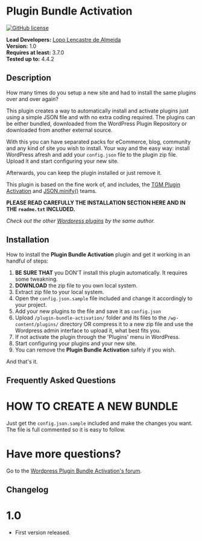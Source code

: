 # Plugin Bundle Activation
[![GitHub license](https://img.shields.io/badge/license-AGPLv3-blue.svg)](https://www.gnu.org/licenses/agpl-3.0.en.html)

**Lead Developers:**
[Lopo Lencastre de Almeida](https://github.com/iPublicis)  
**Version:** 1.0   
**Requires at least:** 3.7.0  
**Tested up to:** 4.4.2  

## Description

How many times do you setup a new site and had to install the same plugins over and over again?

This plugin creates a way to automatically install and activate plugins just using a simple JSON file and with no extra coding required. The plugins can be either bundled, downloaded from the WordPress Plugin Repository or downloaded from another external source.

With this you can have separated packs for eCommerce, blog, community and any kind of site you wish to install. Your way and the easy way: install WordPress afresh and add your `config.json` file to the plugin zip file. Upload it and start configuring your new site.

Afterwards, you can keep the plugin installed or just remove it.

This plugin is based on the fine work of, and includes, the [TGM Plugin Activation](http://tgmpluginactivation.com/) and [JSON.minify()](https://github.com/getify/JSON.minify/tree/php) teams.

**PLEASE READ CAREFULLY THE INSTALLATION SECTION HERE AND IN THE `readme.txt` INCLUDED.**

*Check out the other [Wordpress plugins](http://profiles.wordpress.org/ipublicis) by the same author.*

## Installation

How to install the **Plugin Bundle Activation** plugin and get it working in an handful of steps:

1. **BE SURE THAT** you DON'T install this plugin automatically. It requires some tweakning.
2. **DOWNLOAD** the zip file to you own local system.
3. Extract zip file to your local system.
4. Open the `config.json.sample` file included and change it accordingly to your project.
5. Add your new plugins to the file and save it as `config.json`
6. Upload `/plugin-bundle-activation/` folder and its files to the `/wp-content/plugins/` directory OR compress it to a new zip file and use the Wordpress admin interface to upload it, what best fits you.
7. If not activate the plugin through the 'Plugins' menu in WordPress.
8. Start configuring your plugins and your new site.
9. You can remove the **Plugin Bundle Activation** safely if you wish.

And that's it.

## Frequently Asked Questions

# HOW TO CREATE A NEW BUNDLE

Just get the `config.json.sample` included and make the changes you want. The file is full commented so it is easy to follow.

# Have more questions?

Go to the [Wordpress Plugin Bundle Activation's forum](https://github.com/iPublicis/plugin-bundle-activation/issues).

## Changelog

# 1.0

* First version released.

